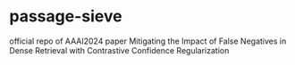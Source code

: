 # passage-sieve
official repo of AAAI2024 paper Mitigating the Impact of False Negatives in Dense Retrieval with Contrastive Confidence Regularization

